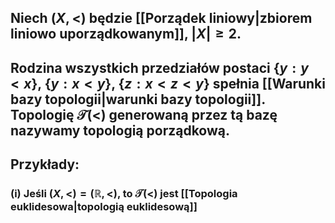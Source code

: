 ## Niech $(X,<)$ będzie [[Porządek liniowy|zbiorem liniowo uporządkowanym]], $|X|\geq2$.
## Rodzina wszystkich przedziałów postaci $\{y:y<x\}$, $\{y:x<y\}$, $\{z:x<z<y\}$ spełnia [[Warunki bazy topologii|warunki bazy topologii]]. Topologię $\mathcal{T}(<)$ generowaną przez tą bazę nazywamy **topologią porządkową**.
## **Przykłady**:
### (i) Jeśli $(X,<)=(\mathbb{R},<)$, to $\mathcal{T}(<)$ jest [[Topologia euklidesowa|topologią euklidesową]]
